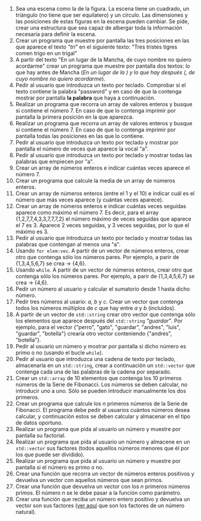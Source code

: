 
1. Sea una escena como la de la figura. La escena tiene un cuadrado, un triángulo (no tiene que ser equilatero) y un círculo. Las dimensiones y las posiciones de estas figuras en la escena pueden cambiar. Se pide, crear una estructura que sea capaz de albergar toda la información necesaria para definir la escena.
2. Crear un programa que muestre por pantalla las tres posiciones en las que aparece el texto _"tri"_ en el siguiente texto: "Tres tristes tigres comen trigo en un trigal"
3. A partir del texto "En un lugar de la Mancha, de cuyo nombre no quiero acordarme" crear un programa que muestre por pantalla dos textos: lo que hay antes de Mancha (*En un lugar de la *) y lo que hay después (*, de cuyo nombre no quiero acordarme*).
4. Pedir al usuario que introduzca un texto por teclado. Comprobar si el texto contiene la palabra "password" y en caso de que la contenga mostrar por pantalla **la palabra** que haya a continuación.
5. Realizar un programa que recorra un array de valores enteros y busque si contiene el número 7. En caso de que lo contenga imprimir por pantalla la primera posición en la que aparezca.
6. Realizar un programa que recorra un array de valores enteros y busque si contiene el número 7. En caso de que lo contenga imprimir por pantalla todas las posiciones en las que lo contiene.
7. Pedir al usuario que introduzca un texto por teclado y mostrar por pantalla el número de veces que aparece la vocal "a".
8. Pedir al usuario que introduzca un texto por teclado y mostrar todas las palabras que empiecen por "a".
9. Crear un array de números enteros e indicar cuántas veces aparece el número 7.
10. Crear un programa que calcule la media de un array de números enteros.
11. Crear un array de números enteros (entre el 1 y el 10) e indicar cuál es el número que más veces aparece (y cuántas veces aparece).
12. Crear un array de números enteros e indicar cuántas veces seguidas aparece como máximo el número 7. Es decir, para el array {1,2,7,7,4,3,3,7,7,7,2} el número máximo de veces seguidas que aparece el 7 es 3. Aparece 2 veces seguidas, y 3 veces seguidas, por lo que el máximo es 3.
13. Pedir al  usuario que introduzca un texto por teclado y mostrar todas las palabras que contengan al menos una "a".
14. Usando `for elem:vec`. A partir de un vector de números enteros, crear otro que contenga sólo los números pares. Por ejemplo, a parir de {1,3,4,5,6,7} se crea -> {4,6}.
15. Usando `while`. A partir de un vector de números enteros, crear otro que contenga sólo los números pares. Por ejemplo, a parir de {1,3,4,5,6,7} se crea -> {4,6}.
16. Pedir un número al usuario y calcular el sumatorio desde 1 hasta dicho número.
17. Pedir tres números al usario: _a_, _b_ y _c_. Crear un vector que contenga todos los números múltiplos de _c_ que hay entre _a_ y _b_ (incluídos).
18. A partir de un vector de `std::string` crear otro vector que contenga sólo los elementos que aparece después del `std::string` _"guardar"_. Por ejemplo, para el vector {"perro", "gato", "guardar", "andres", "luis", "guardar", "botella"} crearía otro vector conteniendo {"andres", "botella"}.
19. Pedir al usuario un número y mostrar por pantalla si dicho número es primo o no (usando el bucle `while`).
20. Pedir al usuario que introduzca una cadena de texto por teclado, almacenarla en un `std::string`, crear a continuación un `std::vector` que contenga cada una de las palabras de la cadena por separado.
21. Crear un `std::array` de 10 elementos que contenga los 10 primeros números de la Serie de Fibonacci. Los números se deben calcular, no introducir uno a uno. Sólo se pueden introducir manualmente los dos primeros.
22. Crear un programa que calcule los *n* primeros números de la Serie de Fibonacci. El programa debe pedir al usuarios cuántos números desea calcular, y continuación estos se deben calcular y almacenar en el tipo de datos oportuno.
23. Realizar un programa que pida al usuario un número y muestre por pantalla su factorial.
24. Realizar un programa que pida al usuario un número y almacene en un `std::vector` sus factores (todos aquellos números menores que él por los que puede ser dividido).
25. Realizar un programa que pida al usuario un número y muestre por pantalla si el número es primo o no.
26. Crear una función que recorra un vector de números enteros positivos y devuelva un vector con aquellos números que sean primos.
27. Crear una función que devuelva un vector con los _n_ primeros números primos. El número _n_ se le debe pasar a la función como parámetro.
28. Crear una función que reciba un número entero positivo y devuelva un vector son sus factores ([ver aquí](https://matematica.fandom.com/wiki/Descomposicion_de_numeros_naturales_en_factores) que son los factores de un número natural).
